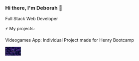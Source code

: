 ### Hi there, I'm Deborah 👋

Full Stack Web Developer

⚡ My projects:

Videogames App: Individual Project made for Henry Bootcamp

<img
  src="https://github.com/deborahKollman/deborahKollman/blob/main/landing.png"
  alt="Landing page"
  style="max-width:50px">


<!--
**deborahKollman/deborahKollman** is a ✨ _special_ ✨ repository because its `README.md` (this file) appears on your GitHub profile.

Here are some ideas to get you started:

- 🔭 I’m currently working on ...
- 🌱 I’m currently learning ...
- 👯 I’m looking to collaborate on ...
- 🤔 I’m looking for help with ...
- 💬 Ask me about ...
- 📫 How to reach me: ...
- 😄 Pronouns: ...
- ⚡ Fun fact: ...
-->
